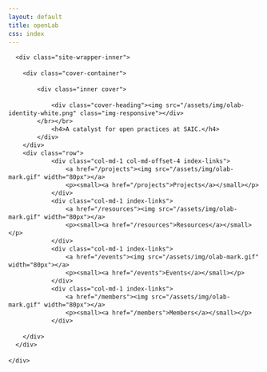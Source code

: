 ```yaml
---
layout: default
title: openLab
css: index
---
```


<div class="site-wrapper">

      <div class="site-wrapper-inner">

        <div class="cover-container">

        	<div class="inner cover">
        		
            	<div class="cover-heading"><img src="/assets/img/olab-identity-white.png" class="img-responsive"></div>
            </br></br>
            	<h4>A catalyst for open practices at SAIC.</h4>
          	</div>
        </div>
        <div class="row">
	         	<div class="col-md-1 col-md-offset-4 index-links">
	         		<a href="/projects"><img src="/assets/img/olab-mark.gif" width="80px"></a>
	         		<p><small><a href="/projects">Projects</a></small></p>
	         	</div>
	         	<div class="col-md-1 index-links">
	         		<a href="/resources"><img src="/assets/img/olab-mark.gif" width="80px"></a>
	         		<p><small><a href="/resources">Resources</a></small></p>
	         	</div>
	         	<div class="col-md-1 index-links">
	         		<a href="/events"><img src="/assets/img/olab-mark.gif" width="80px"></a>
	         		<p><small><a href="/events">Events</a></small></p>
	         	</div>
	         	<div class="col-md-1 index-links">
	         		<a href="/members"><img src="/assets/img/olab-mark.gif" width="80px"></a>
	         		<p><small><a href="/members">Members</a></small></p>
	         	</div>

		</div>
      </div>

    </div>


